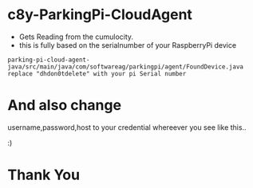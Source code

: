 # c8y-ParkingPi-CloudAgent
* Gets Reading from the cumulocity.
* this is fully based on the serialnumber of your RaspberryPi device 
``` On This file
parking-pi-cloud-agent-java/src/main/java/com/softwareag/parkingpi/agent/FoundDevice.java
replace "dhdon0tdelete" with your pi Serial number
```
# And also change
username,password,host  to your credential whereever you see like this..
  
  
  :)
  
  # Thank You
